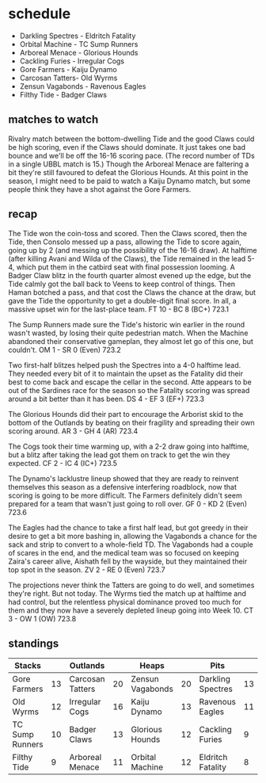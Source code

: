# schedule

* Darkling Spectres - Eldritch Fatality
* Orbital Machine - TC Sump Runners
* Arboreal Menace - Glorious Hounds
* Cackling Furies - Irregular Cogs  
* Gore Farmers - Kaiju Dynamo
* Carcosan Tatters- Old Wyrms
* Zensun Vagabonds - Ravenous Eagles
* Filthy Tide - Badger Claws

## matches to watch

Rivalry match between the bottom-dwelling Tide and the good Claws could be high scoring, even if the Claws should dominate. It just takes one bad bounce and we'll be off the 16-16 scoring pace. (The record number of TDs in a single UBBL match is 15.) Though the Arboreal Menace are faltering a bit they're still favoured to defeat the Glorious Hounds. At this point in the season, I might need to be paid to watch a Kaiju Dynamo match, but some people think they have a shot against the Gore Farmers.

## recap

The Tide won the coin-toss and scored. Then the Claws scored, then the Tide, then Consolo messed up a pass, allowing the Tide to score again, going up by 2 (and messing up the possibility of the 16-16 draw). At halftime (after killing Avani and Wilda of the Claws), the Tide remained in the lead 5-4, which put them in the catbird seat with final possession looming. A Badger Claw blitz in the fourth quarter almost evened up the edge, but the Tide calmly got the ball back to Veens to keep control of things. Then Haman botched a pass, and that cost the Claws the chance at the draw, but gave the Tide the opportunity to get a double-digit final score. In all, a massive upset win for the last-place team. FT 10 - BC 8 (BC+) 723.1 

The Sump Runners made sure the Tide's historic win earlier in the round wasn't wasted, by losing their quite pedestrian match. When the Machine abandoned their conservative gameplan, they almost let go of this one, but couldn't. OM 1 - SR 0 (Even) 723.2

Two first-half blitzes helped push the Spectres into a 4-0 halftime lead. They needed every bit of it to maintain the upset as the Fatality did their best to come back and escape the cellar in the second. Atte appears to be out of the Sardines race for the season so the Fatality scoring was spread around a bit better than it has been. DS 4 - EF 3 (EF+) 723.3

The Glorious Hounds did their part to encourage the Arborist skid to the bottom of the Outlands by beating on their fragility and spreading their own scoring around. AR 3 - GH 4 (AR) 723.4

The Cogs took their time warming up, with a 2-2 draw going into halftime, but a blitz after taking the lead got them on track to get the win they expected. CF 2 - IC 4 (IC+) 723.5

The Dynamo's lacklustre lineup showed that they are ready to reinvent themselves this season as a defensive interfering roadblock, now that scoring is going to be more difficult. The Farmers definitely didn't seem prepared for a team that wasn't just going to roll over. GF 0 - KD 2 (Even) 723.6

The Eagles had the chance to take a first half lead, but got greedy in their desire to get a bit more bashing in, allowing the Vagabonds a chance for the sack and strip to convert to a whole-field TD. The Vagabonds had a couple of scares in the end, and the medical team was so focused on keeping Zaira's career alive, Aishath fell by the wayside, but they maintained their top spot in the season. ZV 2 - RE 0 (Even) 723.7

The projections never think the Tatters are going to do well, and sometimes they're right. But not today. The Wyrms tied the match up at halftime and had control, but the relentless physical dominance proved too much for them and they now have a severely depleted lineup going into Week 10. CT 3 - OW 1 (OW) 723.8

## standings

| Stacks |  | Outlands |  | Heaps |  | Pits |  |
|-------|-----|--|--|------|------|--|--|
| Gore Farmers | 13 | Carcosan Tatters | 20 | Zensun Vagabonds | 20 | Darkling Spectres | 13 |
| Old Wyrms | 12 | Irregular Cogs | 16 | Kaiju Dynamo | 13 | Ravenous Eagles | 11 |
| TC Sump Runners | 10 | Badger Claws | 13 | Glorious Hounds | 12 | Cackling Furies | 9 |
| Filthy Tide | 9 |  Arboreal Menace | 11 | Orbital Machine | 12 | Eldritch Fatality | 8 |

